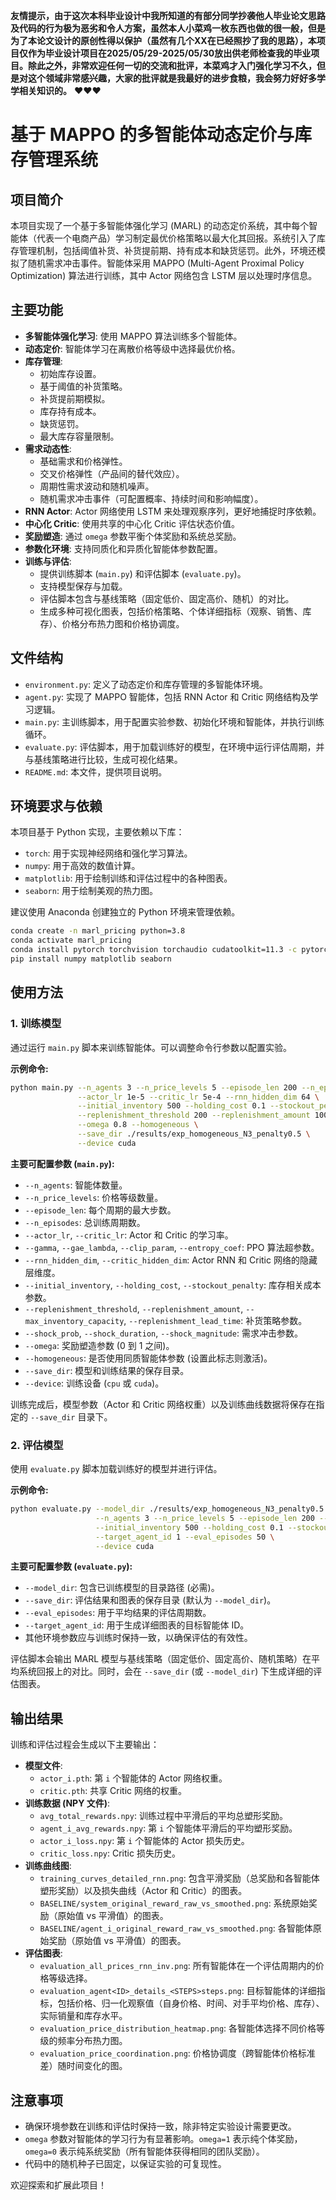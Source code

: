 **友情提示，由于这次本科毕业设计中我所知道的有部分同学抄袭他人毕业论文思路及代码的行为极为恶劣和令人方案，虽然本人小菜鸡一枚东西也做的很一般，但是为了本论文设计的原创性得以保护（虽然有几个XX在已经照抄了我的思路），本项目仅作为毕业设计项目在2025/05/29-2025/05/30放出供老师检查我的毕业项目。除此之外，非常欢迎任何一切的交流和批评，本菜鸡才入门强化学习不久，但是对这个领域非常感兴趣，大家的批评就是我最好的进步食粮，我会努力好好多学学相关知识的。** ❤️❤️❤️


# 基于 MAPPO 的多智能体动态定价与库存管理系统

## 项目简介

本项目实现了一个基于多智能体强化学习 (MARL) 的动态定价系统，其中每个智能体（代表一个电商产品）学习制定最优价格策略以最大化其回报。系统引入了库存管理机制，包括阈值补货、补货提前期、持有成本和缺货惩罚。此外，环境还模拟了随机需求冲击事件。智能体采用 MAPPO (Multi-Agent Proximal Policy Optimization) 算法进行训练，其中 Actor 网络包含 LSTM 层以处理时序信息。

## 主要功能

*   **多智能体强化学习**: 使用 MAPPO 算法训练多个智能体。
*   **动态定价**: 智能体学习在离散价格等级中选择最优价格。
*   **库存管理**:
    *   初始库存设置。
    *   基于阈值的补货策略。
    *   补货提前期模拟。
    *   库存持有成本。
    *   缺货惩罚。
    *   最大库存容量限制。
*   **需求动态性**:
    *   基础需求和价格弹性。
    *   交叉价格弹性（产品间的替代效应）。
    *   周期性需求波动和随机噪声。
    *   随机需求冲击事件（可配置概率、持续时间和影响幅度）。
*   **RNN Actor**: Actor 网络使用 LSTM 来处理观察序列，更好地捕捉时序依赖。
*   **中心化 Critic**: 使用共享的中心化 Critic 评估状态价值。
*   **奖励塑造**: 通过 `omega` 参数平衡个体奖励和系统总奖励。
*   **参数化环境**: 支持同质化和异质化智能体参数配置。
*   **训练与评估**:
    *   提供训练脚本 (`main.py`) 和评估脚本 (`evaluate.py`)。
    *   支持模型保存与加载。
    *   评估脚本包含与基线策略（固定低价、固定高价、随机）的对比。
    *   生成多种可视化图表，包括价格策略、个体详细指标（观察、销售、库存）、价格分布热力图和价格协调度。

## 文件结构

*   `environment.py`: 定义了动态定价和库存管理的多智能体环境。
*   `agent.py`: 实现了 MAPPO 智能体，包括 RNN Actor 和 Critic 网络结构及学习逻辑。
*   `main.py`: 主训练脚本，用于配置实验参数、初始化环境和智能体，并执行训练循环。
*   `evaluate.py`: 评估脚本，用于加载训练好的模型，在环境中运行评估周期，并与基线策略进行比较，生成可视化结果。
*   `README.md`: 本文件，提供项目说明。

## 环境要求与依赖

本项目基于 Python 实现，主要依赖以下库：

*   `torch`: 用于实现神经网络和强化学习算法。
*   `numpy`: 用于高效的数值计算。
*   `matplotlib`: 用于绘制训练和评估过程中的各种图表。
*   `seaborn`: 用于绘制美观的热力图。

建议使用 Anaconda 创建独立的 Python 环境来管理依赖。

```bash
conda create -n marl_pricing python=3.8
conda activate marl_pricing
conda install pytorch torchvision torchaudio cudatoolkit=11.3 -c pytorch # 根据您的 CUDA 版本调整
pip install numpy matplotlib seaborn
```

## 使用方法

### 1. 训练模型

通过运行 `main.py` 脚本来训练智能体。可以调整命令行参数以配置实验。

**示例命令:**

```bash
python main.py --n_agents 3 --n_price_levels 5 --episode_len 200 --n_episodes 10000 \
               --actor_lr 1e-5 --critic_lr 5e-4 --rnn_hidden_dim 64 \
               --initial_inventory 500 --holding_cost 0.1 --stockout_penalty 0.5 \
               --replenishment_threshold 200 --replenishment_amount 100 --replenishment_lead_time 5 \
               --omega 0.8 --homogeneous \
               --save_dir ./results/exp_homogeneous_N3_penalty0.5 \
               --device cuda
```

**主要可配置参数 (`main.py`):**

*   `--n_agents`: 智能体数量。
*   `--n_price_levels`: 价格等级数量。
*   `--episode_len`: 每个周期的最大步数。
*   `--n_episodes`: 总训练周期数。
*   `--actor_lr`, `--critic_lr`: Actor 和 Critic 的学习率。
*   `--gamma`, `--gae_lambda`, `--clip_param`, `--entropy_coef`: PPO 算法超参数。
*   `--rnn_hidden_dim`, `--critic_hidden_dim`: Actor RNN 和 Critic 网络的隐藏层维度。
*   `--initial_inventory`, `--holding_cost`, `--stockout_penalty`: 库存相关成本参数。
*   `--replenishment_threshold`, `--replenishment_amount`, `--max_inventory_capacity`, `--replenishment_lead_time`: 补货策略参数。
*   `--shock_prob`, `--shock_duration`, `--shock_magnitude`: 需求冲击参数。
*   `--omega`: 奖励塑造参数 (0 到 1 之间)。
*   `--homogeneous`: 是否使用同质智能体参数 (设置此标志则激活)。
*   `--save_dir`: 模型和训练结果的保存目录。
*   `--device`: 训练设备 (`cpu` 或 `cuda`)。

训练完成后，模型参数（Actor 和 Critic 网络权重）以及训练曲线数据将保存在指定的 `--save_dir` 目录下。

### 2. 评估模型

使用 `evaluate.py` 脚本加载训练好的模型并进行评估。

**示例命令:**

```bash
python evaluate.py --model_dir ./results/exp_homogeneous_N3_penalty0.5 \
                   --n_agents 3 --n_price_levels 5 --episode_len 200 --homogeneous \
                   --initial_inventory 500 --holding_cost 0.1 --stockout_penalty 0.5 \
                   --target_agent_id 1 --eval_episodes 50 \
                   --device cuda
```

**主要可配置参数 (`evaluate.py`):**

*   `--model_dir`: 包含已训练模型的目录路径 (必需)。
*   `--save_dir`: 评估结果和图表的保存目录 (默认为 `--model_dir`)。
*   `--eval_episodes`: 用于平均结果的评估周期数。
*   `--target_agent_id`: 用于生成详细图表的目标智能体 ID。
*   其他环境参数应与训练时保持一致，以确保评估的有效性。

评估脚本会输出 MARL 模型与基线策略（固定低价、固定高价、随机策略）在平均系统回报上的对比。同时，会在 `--save_dir` (或 `--model_dir`) 下生成详细的评估图表。

## 输出结果

训练和评估过程会生成以下主要输出：

*   **模型文件**:
    *   `actor_i.pth`: 第 `i` 个智能体的 Actor 网络权重。
    *   `critic.pth`: 共享 Critic 网络的权重。
*   **训练数据 (NPY 文件)**:
    *   `avg_total_rewards.npy`: 训练过程中平滑后的平均总塑形奖励。
    *   `agent_i_avg_rewards.npy`: 第 `i` 个智能体平滑后的平均塑形奖励。
    *   `actor_i_loss.npy`: 第 `i` 个智能体的 Actor 损失历史。
    *   `critic_loss.npy`: Critic 损失历史。
*   **训练曲线图**:
    *   `training_curves_detailed_rnn.png`: 包含平滑奖励（总奖励和各智能体塑形奖励）以及损失曲线（Actor 和 Critic）的图表。
    *   `BASELINE/system_original_reward_raw_vs_smoothed.png`: 系统原始奖励（原始值 vs 平滑值）的图表。
    *   `BASELINE/agent_i_original_reward_raw_vs_smoothed.png`: 各智能体原始奖励（原始值 vs 平滑值）的图表。
*   **评估图表**:
    *   `evaluation_all_prices_rnn_inv.png`: 所有智能体在一个评估周期内的价格等级选择。
    *   `evaluation_agent<ID>_details_<STEPS>steps.png`: 目标智能体的详细指标，包括价格、归一化观察值（自身价格、时间、对手平均价格、库存）、实际销量和库存水平。
    *   `evaluation_price_distribution_heatmap.png`: 各智能体选择不同价格等级的频率分布热力图。
    *   `evaluation_price_coordination.png`: 价格协调度（跨智能体价格标准差）随时间变化的图。

## 注意事项

*   确保环境参数在训练和评估时保持一致，除非特定实验设计需要更改。
*   `omega` 参数对智能体的学习行为有显著影响。`omega=1` 表示纯个体奖励，`omega=0` 表示纯系统奖励（所有智能体获得相同的团队奖励）。
*   代码中的随机种子已固定，以保证实验的可复现性。

欢迎探索和扩展此项目！ 
